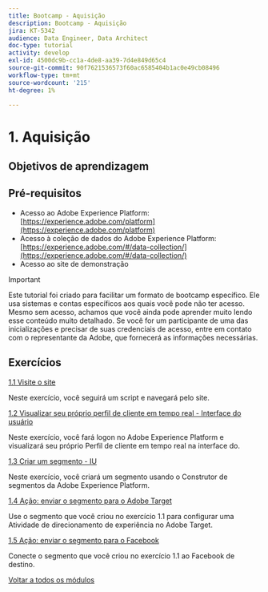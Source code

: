 ```yaml
---
title: Bootcamp - Aquisição
description: Bootcamp - Aquisição
jira: KT-5342
audience: Data Engineer, Data Architect
doc-type: tutorial
activity: develop
exl-id: 4500dc9b-cc1a-4de8-aa39-7d4e849d65c4
source-git-commit: 90f7621536573f60ac6585404b1ac0e49cb08496
workflow-type: tm+mt
source-wordcount: '215'
ht-degree: 1%

---
```


# 1. Aquisição

## Objetivos de aprendizagem

## Pré-requisitos

- Acesso ao Adobe Experience Platform: [https://experience.adobe.com/platform](https://experience.adobe.com/platform)
- Acesso à coleção de dados do Adobe Experience Platform: [https://experience.adobe.com/#/data-collection/](https://experience.adobe.com/#/data-collection/)
- Acesso ao site de demonstração

>[!IMPORTANT]
>
>Este tutorial foi criado para facilitar um formato de bootcamp específico. Ele usa sistemas e contas específicos aos quais você pode não ter acesso. Mesmo sem acesso, achamos que você ainda pode aprender muito lendo esse conteúdo muito detalhado. Se você for um participante de uma das inicializações e precisar de suas credenciais de acesso, entre em contato com o representante da Adobe, que fornecerá as informações necessárias.

## Exercícios

[1.1 Visite o site](./ex1.md)

Neste exercício, você seguirá um script e navegará pelo site.

[1.2 Visualizar seu próprio perfil de cliente em tempo real - Interface do usuário](./ex2.md)

Neste exercício, você fará logon no Adobe Experience Platform e visualizará seu próprio Perfil de cliente em tempo real na interface do.

[1.3 Criar um segmento - IU](./ex3.md)

Neste exercício, você criará um segmento usando o Construtor de segmentos da Adobe Experience Platform.

[1.4 Ação: enviar o segmento para o Adobe Target](./ex4.md)

Use o segmento que você criou no exercício 1.1 para configurar uma Atividade de direcionamento de experiência no Adobe Target.

[1.5 Ação: enviar o segmento para o Facebook](./ex5.md)

Conecte o segmento que você criou no exercício 1.1 ao Facebook de destino.

[Voltar a todos os módulos](../../overview.md)

